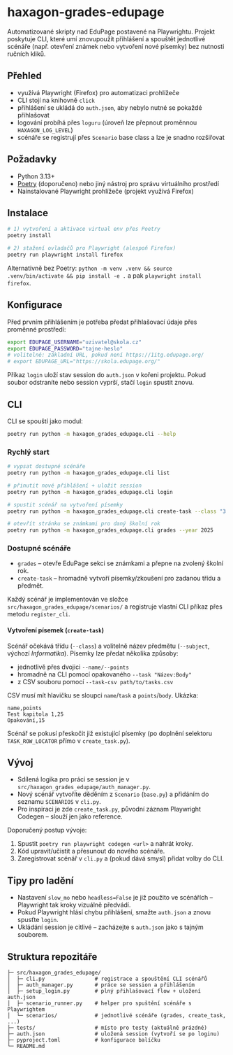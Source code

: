 # haxagon-grades-edupage

Automatizované skripty nad EduPage postavené na Playwrightu. Projekt poskytuje CLI, které umí znovupoužít přihlášení a spouštět jednotlivé scénáře (např. otevření známek nebo vytvoření nové písemky) bez nutnosti ručních kliků.

## Přehled
- využívá Playwright (Firefox) pro automatizaci prohlížeče
- CLI stojí na knihovně `click`
- přihlášení se ukládá do `auth.json`, aby nebylo nutné se pokaždé přihlašovat
- logování probíhá přes `loguru` (úroveň lze přepnout proměnnou `HAXAGON_LOG_LEVEL`)
- scénáře se registrují přes `Scenario` base class a lze je snadno rozšiřovat

## Požadavky
- Python 3.13+
- [Poetry](https://python-poetry.org/) (doporučeno) nebo jiný nástroj pro správu virtuálního prostředí
- Nainstalované Playwright prohlížeče (projekt využívá Firefox)

## Instalace
```bash
# 1) vytvoření a aktivace virtual env přes Poetry
poetry install

# 2) stažení ovladačů pro Playwright (alespoň Firefox)
poetry run playwright install firefox
```

Alternativně bez Poetry: `python -m venv .venv && source .venv/bin/activate && pip install -e .` a pak `playwright install firefox`.

## Konfigurace
Před prvním přihlášením je potřeba předat přihlašovací údaje přes proměnné prostředí:

```bash
export EDUPAGE_USERNAME="uzivatel@skola.cz"
export EDUPAGE_PASSWORD="tajne-heslo"
# volitelné: základní URL, pokud není https://1itg.edupage.org/
# export EDUPAGE_URL="https://skola.edupage.org/"
```

Příkaz `login` uloží stav session do `auth.json` v kořeni projektu. Pokud soubor odstraníte nebo session vyprší, stačí `login` spustit znovu.

## CLI
CLI se spouští jako modul:

```bash
poetry run python -m haxagon_grades_edupage.cli --help
```

### Rychlý start
```bash
# vypsat dostupné scénáře
poetry run python -m haxagon_grades_edupage.cli list

# přinutit nové přihlášení + uložit session
poetry run python -m haxagon_grades_edupage.cli login

# spustit scénář na vytvoření písemky
poetry run python -m haxagon_grades_edupage.cli create-task --class "3.gpu" --task "Test 1:50" --task "Opakování:30"

# otevřít stránku se známkami pro daný školní rok
poetry run python -m haxagon_grades_edupage.cli grades --year 2025
```

### Dostupné scénáře
- `grades` – otevře EduPage sekci se známkami a přepne na zvolený školní rok.
- `create-task` – hromadně vytvoří písemky/zkoušení pro zadanou třídu a předmět.

Každý scénář je implementován ve složce `src/haxagon_grades_edupage/scenarios/` a registruje vlastní CLI příkaz přes metodu `register_cli`.

#### Vytvoření písemek (`create-task`)

Scénář očekává třídu (`--class`) a volitelně název předmětu (`--subject`, výchozí *Informatika*). Písemky lze předat několika způsoby:

- jednotlivě přes dvojici `--name/--points`
- hromadně na CLI pomocí opakovaného `--task "Název:Body"`
- z CSV souboru pomocí `--task-csv path/to/tasks.csv`

CSV musí mít hlavičku se sloupci `name`/`task` a `points`/`body`. Ukázka:

```csv
name,points
Test kapitola 1,25
Opakování,15
```

Scénář se pokusí přeskočit již existující písemky (po doplnění selektoru `TASK_ROW_LOCATOR` přímo v `create_task.py`).

## Vývoj
- Sdílená logika pro práci se session je v `src/haxagon_grades_edupage/auth_manager.py`.
- Nový scénář vytvoříte děděním z `Scenario` (`base.py`) a přidáním do seznamu `SCENARIOS` v `cli.py`.
- Pro inspiraci je zde `create_task.py`, původní záznam Playwright Codegen – slouží jen jako reference.

Doporučený postup vývoje:
1. Spustit `poetry run playwright codegen <url>` a nahrát kroky.
2. Kód upravit/učistit a přesunout do nového scénáře.
3. Zaregistrovat scénář v `cli.py` a (pokud dává smysl) přidat volby do CLI.

## Tipy pro ladění
- Nastavení `slow_mo` nebo `headless=False` je již použito ve scénářích – Playwright tak kroky vizuálně předvádí.
- Pokud Playwright hlásí chybu přihlášení, smažte `auth.json` a znovu spusťte `login`.
- Ukládání session je citlivé – zacházejte s `auth.json` jako s tajným souborem.

## Struktura repozitáře
```
├─ src/haxagon_grades_edupage/
│  ├─ cli.py                # registrace a spouštění CLI scénářů
│  ├─ auth_manager.py       # práce se session a přihlášením
│  ├─ setup_login.py        # plný přihlašovací flow + uložení auth.json
│  ├─ scenario_runner.py    # helper pro spuštění scénáře s Playwrightem
│  └─ scenarios/            # jednotlivé scénáře (grades, create_task, ...)
├─ tests/                   # místo pro testy (aktuálně prázdné)
├─ auth.json                # uložená session (vytvoří se po loginu)
├─ pyproject.toml           # konfigurace balíčku
└─ README.md
```
